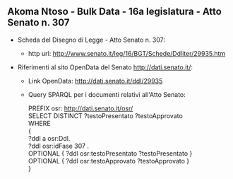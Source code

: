## Akoma Ntoso - Bulk Data - 16a legislatura - Atto Senato n. 307 ##

* Scheda del Disegno di Legge - Atto Senato n. 307:
	* http url: http://www.senato.it/leg/16/BGT/Schede/Ddliter/29935.htm

* Riferimenti al sito OpenData del Senato http://dati.senato.it/:
	* Link OpenData: http://dati.senato.it/ddl/29935
	* Query SPARQL per i documenti relativi all'Atto Senato:

        PREFIX osr: <http://dati.senato.it/osr/>  
		SELECT DISTINCT ?testoPresentato ?testoApprovato  
		WHERE  
		{  
		    ?ddl a osr:Ddl.  
		    ?ddl osr:idFase 307 .  
		    OPTIONAL { ?ddl osr:testoPresentato ?testoPresentato }  
		    OPTIONAL { ?ddl osr:testoApprovato ?testoApprovato }  
		}
		